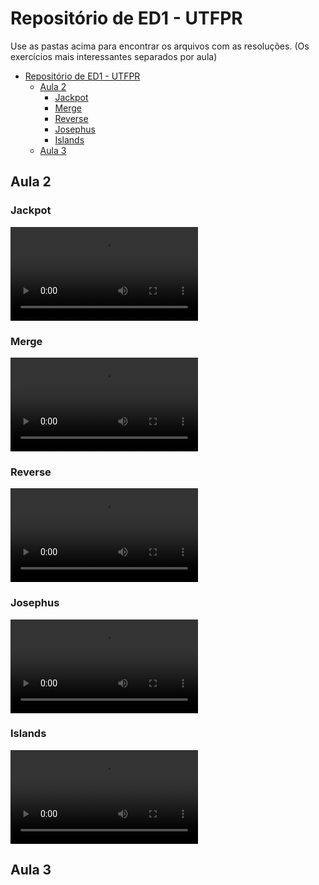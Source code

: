 # Repositório de ED1 - UTFPR

Use as pastas acima para encontrar os arquivos com as resoluções.
(Os exercícios mais interessantes separados por aula)

- [Repositório de ED1 - UTFPR](#repositório-de-ed1---utfpr)
  - [Aula 2](#aula-2)
    - [Jackpot](#jackpot)
    - [Merge](#merge)
    - [Reverse](#reverse)
    - [Josephus](#josephus)
    - [Islands](#islands)
  - [Aula 3](#aula-3)


## Aula 2

### Jackpot

![Vídeo do Jackpot](./aula2/jackpot.mp4)

### Merge

![Vídeo do Merge](./aula2/merge_2.mp4)

### Reverse

![Vídeo do Reverse](./aula2/reverse.mp4)

### Josephus

![Vídeo do Josephus](./aula2/josephus.mp4)

### Islands

![Vídeo do Islands](./aula2/islands.mp4)


## Aula 3
